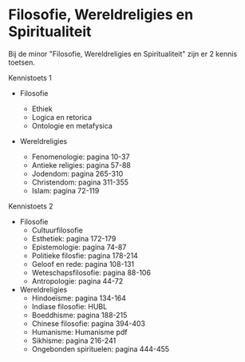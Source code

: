 # Filosofie, Wereldreligies en Spiritualiteit


Bij de minor "Filosofie, Wereldreligies en Spiritualiteit" zijn er 2 kennis toetsen.

Kennistoets 1

- Filosofie
  - Ethiek
  - Logica en retorica
  - Ontologie en metafysica
  
- Wereldreligies
  - Fenomenologie: pagina 10-37
  - Antieke religies: pagina 57-88
  - Jodendom: pagina 265-310
  - Christendom: pagina 311-355
  - Islam: pagina 72-119


Kennistoets 2
- Filosofie
  - Cultuurfilosofie
  - Esthetiek: pagina 172-179
  - Epistemologie: pagina 74-87
  - Politieke filosfie: pagina 178-214
  - Geloof en rede: pagina 108-131
  - Weteschapsfilosofie: pagina 88-106
  - Antropologie: pagina 44-72
- Wereldreligies
  - Hindoeïsme: pagina 134-164
  - Indiase filosofie: HUBL
  - Boeddhisme: pagina 188-215
  - Chinese filosofie: pagina 394-403
  - Humanisme: Humanisme pdf
  - Sikhisme: pagina 216-241
  - Ongebonden spirituelen: pagina 444-455
